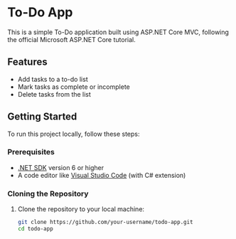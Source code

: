 # To-Do App

This is a simple To-Do application built using ASP.NET Core MVC, following the official Microsoft ASP.NET Core tutorial.

## Features

- Add tasks to a to-do list
- Mark tasks as complete or incomplete
- Delete tasks from the list

## Getting Started

To run this project locally, follow these steps:

### Prerequisites

- [.NET SDK](https://dotnet.microsoft.com/download) version 6 or higher
- A code editor like [Visual Studio Code](https://code.visualstudio.com/) (with C# extension)

### Cloning the Repository

1. Clone the repository to your local machine:

   ```bash
   git clone https://github.com/your-username/todo-app.git
   cd todo-app

